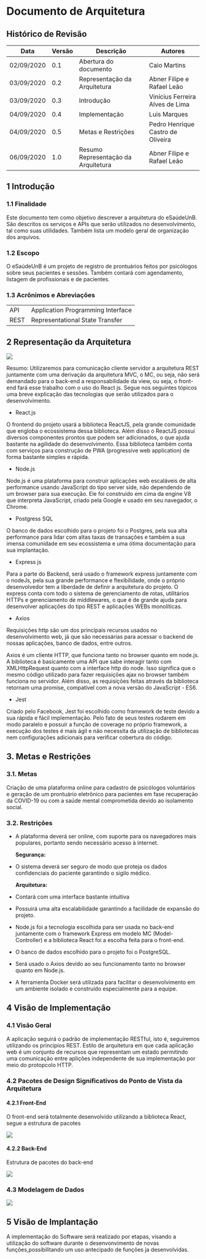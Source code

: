 # Documento de Arquitetura
## Histórico de Revisão


| Data       | Versão | Descrição                    | Autores                    |
| ---------- | ------ | ---------------------------- | -------------------------- |
| 02/09/2020 | 0.1    | Abertura do documento        | Caio Martins               |
| 03/09/2020 | 0.2    | Representação da Arquitetura | Abner Filipe e Rafael Leão |
| 03/09/2020 | 0.3 | Introdução | Vinícius Ferreira Alves de Lima|
| 04/09/2020 | 0.4 | Implementação | Luis Marques|
| 04/09/2020 | 0.5 | Metas e Restrições | Pedro Henrique Castro de Oliveira |
| 06/09/2020 | 1.0 | Resumo Representação da Arquitetura | Abner Filipe e Rafael Leão |


## 1 Introdução

### 1.1 Finalidade
Este documento tem como objetivo descrever a arquitetura do eSaúdeUnB. São descritos os serviços e APIs que serão utilizados no desenvolvimento, tal como suas utilidades. Também lista um modelo geral de organização dos arquivos.

### 1.2 Escopo
O eSaúdeUnB é um projeto de registro de prontuários feitos por psicólogos sobre seus pacientes e sessões. Também contará com agendamento, listagem de profissionais e de pacientes.

### 1.3 Acrônimos e Abreviações
| | |
|-|-|
|API | Application Programming Interface |
|REST| Representational State Transfer |
## 2 Representação da Arquitetura

![](https://i.imgur.com/tanRfCn.png)

Resumo: Utilizaremos para comunicação cliente servidor a arquitetura REST juntamente com uma derivação da arquitetura MVC, o MC, ou seja, não será demandado para o back-end a responsabilidade da view, ou seja, o front-end fará esse trabalho com o uso do React js. Segue nos seguintes tópicos uma breve explicação das tecnologias que serão utilizados para o desenvolvimento.

* React.js

O frontend do projeto usará a biblioteca ReactJS, pela grande comunidade que engloba o ecossistema dessa biblioteca. Além disso o ReactJS possui diversos componentes prontos que podem ser adicionados, o que ajuda bastante na agilidade do desenvolvimento. Essa biblioteca também conta com serviços para construção de PWA (progressive web application) de forma bastante simples e rápida. 

* Node.js

Node.js é uma plataforma para construir aplicações web escaláveis de alta performance usando JavaScript do tipo server side, não dependendo de um browser para sua execução. Ele foi construído em cima da engine V8 que interpreta JavaScript, criado pela Google e usado em seu navegador, o Chrome.

* Postgress SQL

O banco de dados escolhido para o projeto foi o Postgres, pela sua alta performance para lidar com altas taxas de transações e também a sua imensa comunidade em seu ecossistema e uma ótima documentação para sua implantação.

* Express js

Para a parte do Backend, será usado o framework express juntamente com o  nodeJs, pela sua grande performance e flexibilidade, onde o próprio desenvolvedor tem a liberdade de definir a arquitetura do projeto. O express conta com todo o sistema de gerenciamento de rotas, utilitários HTTPs e gerenciamento de middlewares, o que é de grande ajuda para desenvolver aplicações do tipo REST e aplicações WEBs monolíticas.

* Axios

Requisições http são um dos principais recursos usados no desenvolvimento web, já que são necessárias para acessar o backend de nossas aplicações, banco de dados, entre outros. 

Axios é um cliente HTTP, que funciona tanto no browser quanto em node.js. A biblioteca é basicamente uma API que sabe interagir tanto com XMLHttpRequest quanto com a interface http do node. Isso significa que o mesmo código utilizado para fazer requisições ajax no browser também funciona no servidor. Além disso, as requisições feitas através da biblioteca retornam uma promise, compatível com a nova versão do JavaScript - ES6.

* Jest

Criado pelo Facebook, Jest foi escolhido como framework de teste devido a sua rápida e fácil implementação. Pelo fato de seus testes rodarem em modo paralelo e possuir a função de coverage no próprio framework, a execução dos testes é mais ágil e não necessita da utilização de bibliotecas nem configurações adicionais para verificar cobertura do código.

## 3. Metas e Restrições

### 3.1. Metas

Criação de uma plataforma online para cadastro de psicólogos voluntários e geração de um prontuário eletrônico para pacientes em fase recuperação da COVID-19 ou com a saúde mental comprometida devido ao isolamento social.

### 3.2. Restrições

* A plataforma deverá ser online, com suporte para os navegadores mais populares, portanto sendo necessário acesso à internet.

    **Segurança:**
* O sistema deverá ser seguro de modo que proteja os dados confidenciais do paciente garantindo o sigilo médico.

    **Arquitetura:** 

* Contará com uma interface bastante intuitiva
* Possuirá uma alta escalabilidade garantindo a facilidade de expansão do projeto. 
* Node.js foi a tecnologia escolhida para ser usada no back-end juntamente com o framework Express em modelo MC (Model-Controller) e a biblioteca React foi a escolha feita para o front-end. 
* O banco de dados escolhido para o projeto foi o PostgreSQL.
* Será usado o Axios devido ao seu funcionamento tanto no browser quanto em Node.js.
* A ferramenta Docker será utilizada para facilitar o desenvolvimento em um ambiente isolado e construído especialmente para a equipe.

## 4 Visão de Implementação

### 4.1 Visão Geral
A aplicação seguirá o padrão de implementação RESTful, isto é, seguiremos utilizando os principios REST. Estilo de arquitetura em que cada aplicação web é um conjunto de recursos que representam um estado permitindo uma comunicação entre aplições independente de sua implementação por meio do protopcolo HTTP.


### 4.2 Pacotes de Design Significativos do Ponto de Vista da Arquitetura

#### 4.2.1 Front-End
O front-end será totalmente desenvolvido utilizando a biblioteca React, segue a estrutura de pacotes

![](https://i.imgur.com/PH8ZVSn.png)


#### 4.2.2 Back-End
Estrutura de pacotes do back-end

![](https://i.imgur.com/wm4DQc6.png)


### 4.3 Modelagem de Dados

![](https://i.imgur.com/NybqjG6.png)




## 5 Visão de Implantação

A implementação do Software será realizado por etapas, visando a utilização do software durante o desenvonvimento de novas funções,possibilitando um uso antecipado de funções ja desenvolvidas.
